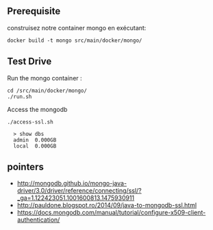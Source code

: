 

## Prerequisite

construisez notre container mongo en exécutant: 

`docker build -t mongo src/main/docker/mongo/`

## Test Drive

Run the mongo container :

    cd /src/main/docker/mongo/
    ./run.sh

Access the mongodb    

    ./access-ssl.sh

      > show dbs
      admin  0.000GB
      local  0.000GB
      

## pointers

* http://mongodb.github.io/mongo-java-driver/3.0/driver/reference/connecting/ssl/?_ga=1.122423051.1001600813.1475930911
* http://pauldone.blogspot.ro/2014/09/java-to-mongodb-ssl.html
* https://docs.mongodb.com/manual/tutorial/configure-x509-client-authentication/

